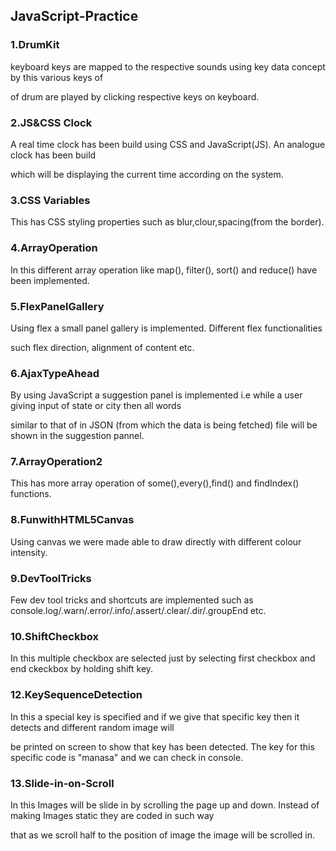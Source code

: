 ## JavaScript-Practice

### 1.DrumKit

keyboard keys are mapped to the respective sounds using key data concept by this various keys of 

of drum are played by clicking respective keys on keyboard.

### 2.JS&CSS Clock

A real time clock has been build using CSS and JavaScript(JS). An analogue clock has been build

which will be displaying the current time according on the system.

### 3.CSS Variables

This has CSS styling properties such as blur,clour,spacing(from the border). 

### 4.ArrayOperation

In this different array operation like map(), filter(), sort() and reduce() have been implemented.

### 5.FlexPanelGallery

Using flex a small panel gallery is implemented. Different flex functionalities 

such flex direction, alignment of content etc.

### 6.AjaxTypeAhead

By using JavaScript a suggestion panel is implemented i.e while a user giving input of state or city then all words

similar to that of in JSON (from which the data is being fetched) file will be shown in the suggestion pannel.

### 7.ArrayOperation2

This has more array operation of some(),every(),find() and findIndex() functions.

### 8.FunwithHTML5Canvas

Using canvas we were made able to draw directly with different colour intensity.

### 9.DevToolTricks

Few dev tool tricks and shortcuts are implemented such as console.log/.warn/.error/.info/.assert/.clear/.dir/.groupEnd etc.

### 10.ShiftCheckbox

In this multiple checkbox are selected just by selecting first checkbox and end ckeckbox by holding shift key.

### 12.KeySequenceDetection

In this a special key is specified and if we give that specific key then it detects and different random image will 

be printed on screen to show that key has been detected. The key for this specific code is "manasa" and we can check in console.

### 13.Slide-in-on-Scroll

In this Images will be slide in by scrolling the page up and down. Instead of making Images static they are coded in such way 

that as we scroll half to the position of image the image will be scrolled in.
